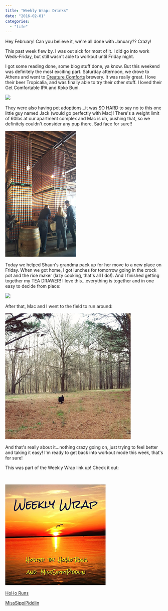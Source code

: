 ```yaml
---
title: "Weekly Wrap: Drinks"
date: "2016-02-01"
categories: 
  - "life"
---
```


Hey February! Can you believe it, we're all done with January?? Crazy!

This past week flew by. I was out sick for most of it. I did go into work Weds-Friday, but still wasn't able to workout until Friday night.

I got some reading done, some blog stuff done, ya know. But this weekend was definitely the most exciting part. Saturday afternoon, we drove to Athens and went to [Creature Comforts](http://www.creaturecomfortsbeer.com/) brewery. It was really great. I love their beer Tropicalia, and was finally able to try their other stuff. I loved their Get Comfortable IPA and Koko Buni.

[![](images/January%2B30%252C%2B2016%2Bat%2B1008PM%2BFinally%2Bgot%2Bto%2Bgo%2Bto%2B%2540creaturecomfortsbeer%2Btoday%2521%2BDiscovered%2Ba%2Bbeer%2Bwe%2Bliked%2Bbetter%2Bthan%2BTropicalia%2521%2B%2523creaturecomforts%2B%2523gabeer%2B%2523athens%2B%2523drinklocal%2B%2523saturday%2B%2523thedailybasic%2B%2523photosinbetween%2B%2523handsinframe.jpg)](http://3.bp.blogspot.com/-GroOjlwH8XY/Vq7KHc6lstI/AAAAAAABM9w/JaOX-0ZZXzo/s1600/January%2B30%252C%2B2016%2Bat%2B1008PM%2BFinally%2Bgot%2Bto%2Bgo%2Bto%2B%2540creaturecomfortsbeer%2Btoday%2521%2BDiscovered%2Ba%2Bbeer%2Bwe%2Bliked%2Bbetter%2Bthan%2BTropicalia%2521%2B%2523creaturecomforts%2B%2523gabeer%2B%2523athens%2B%2523drinklocal%2B%2523saturday%2B%2523thedailybasic%2B%2523photosinbetween%2B%2523handsinframe.jpg)

They were also having pet adoptions...it was SO HARD to say no to this one little guy named Jack (would go perfectly with Mac)! There's a weight limit of 60lbs at our apartment complex and Mac is uh, pushing that, so we definitely couldn't consider any pup there. Sad face for sure!!

[![](images/20160130_151309-01.jpeg)](http://1.bp.blogspot.com/-mbhNyb32L_Y/Vq7KkCB-1sI/AAAAAAABM94/zdKxVnV3mAc/s1600/20160130_151309-01.jpeg)

Today we helped Shaun's grandma pack up for her move to a new place on Friday. When we got home, I got lunches for tomorrow going in the crock pot and the rice maker (lazy cooking, that's all I do!). And I finished getting together my TEA DRAWER! I love this...everything is together and in one easy to decide from place:

[![](images/January%2B31%252C%2B2016%2Bat%2B0538PM%2BI%2527m%2Breally%2Bexcited%2Babout%2Bmy%2Btea%2Bdrawer%2521%2B%2BI%2Bhave%2Bmore%2Bloose%2Btea%252C%2Bequipment%252C%2Band%2Bmugs%2Bgalore%2Bin%2Bthe%2Bcabinets%2Babove%2Ball%2Bof%2Bthis.%2BI%2Bcan%2527t%2Bstop%2Bbuying%2Btea%252C%2Bso%2Bcome%2Bover%2Bfor%2Btea%2Btime%2521%2B%25E2%2598%2595%2B%250A%2523tea%2B%2523teaaday%2B%2523teatime%2B%2523teaaddict%2B%2523thedail.jpg)](http://2.bp.blogspot.com/-pNc0ok6aLnQ/Vq7K8iu3HzI/AAAAAAABM-E/GtAnj-MsOkI/s1600/January%2B31%252C%2B2016%2Bat%2B0538PM%2BI%2527m%2Breally%2Bexcited%2Babout%2Bmy%2Btea%2Bdrawer%2521%2B%2BI%2Bhave%2Bmore%2Bloose%2Btea%252C%2Bequipment%252C%2Band%2Bmugs%2Bgalore%2Bin%2Bthe%2Bcabinets%2Babove%2Ball%2Bof%2Bthis.%2BI%2Bcan%2527t%2Bstop%2Bbuying%2Btea%252C%2Bso%2Bcome%2Bover%2Bfor%2Btea%2Btime%2521%2B%25E2%2598%2595%2B%250A%2523tea%2B%2523teaaday%2B%2523teatime%2B%2523teaaddict%2B%2523thedail.jpg)

After that, Mac and I went to the field to run around:

[![](images/IMG_20160131_180154.jpg)](http://1.bp.blogspot.com/-u2OkJPd5m1o/Vq7LG1ZKCEI/AAAAAAABM-M/XOR0kj_5nTY/s1600/IMG_20160131_180154.jpg)

And that's really about it...nothing crazy going on, just trying to feel better and taking it easy! I'm ready to get back into workout mode this week, that's for sure!

This was part of the Weekly Wrap link up! Check it out:

 

[![](images/WeeklyWrap.jpg)](http://3.bp.blogspot.com/-yIW5MutVIYk/VcOhp3FgsYI/AAAAAAAABmU/9MODiWOHVzE/s320/WeeklyWrap.jpg)

[HoHo Runs](http://hohoruns.blogspot.com/)

[MissSippiPiddlin](http://www.misssippipiddlin.com/)
